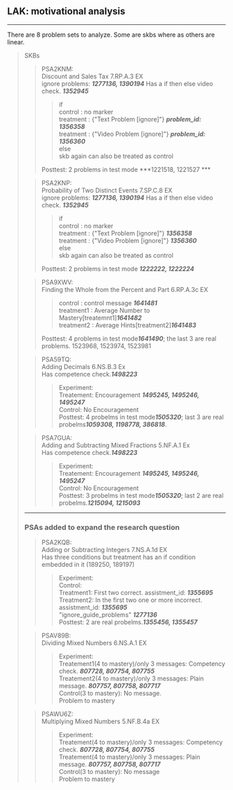 ## LAK: motivational analysis

--------------------------------
There are 8 problem sets to analyze. Some are skbs where as others are linear.

>SKBs
>> PSA2KNM:<br/>
>> Discount and Sales Tax 7.RP.A.3 EX <br/>
>> ignore problems: ***1277136, 1390194***
>> Has a if then else video check. ***1352945***<br/>
>>> if <br/> 
>>> control : no marker <br/>
>>> treatment : {"Text Problem \[ignore\]"}  ***problem_id: 1356358***<br/>
>>> treatment : {"Video Problem \[ignore\]"} ***problem_id: 1356360***<br/>
>>> else <br/>
>>> skb again can also be treated as control <br/>
>>> 
>> Posttest: 2 problems in test mode ***1221518, 1221527 ***
> 
>> PSA2KNP: <br/>
>> Probability of Two Distinct Events 7.SP.C.8 EX<br/>
>> ignore problems: ***1277136, 1390194***
>> Has a if then else video check. ***1352945***<br/>
>>> if <br/> 
>>> control : no marker <br/>
>>> treatment : {"Text Problem \[ignore\]"} ***1356358***<br/>
>>> treatment : {"Video Problem \[ignore\]"} ***1356360***<br/>
>>> else <br/>
>>> skb again can also be treated as control <br/>
>>> 
>> Posttest: 2 problems in test mode ***1222222, 1222224***
> 
>> PSA9XWV: <br/>
> Finding the Whole from the Percent and Part 6.RP.A.3c EX<br/>
>>> control : control message ***1641481***<br/>
>>> treatment1 : Average Number to Mastery\[treatemnt1\]***1641482***<br/>
>>> treatment2 : Average Hints\[treatment2\]***1641483***<br/>
>>> 
>> Posttest: 4 problems in test mode***1641490***; the last 3 are real problems. 1523968, 1523974, 1523981 
> 
>> PSA59TQ: <br/>
>> Adding Decimals 6.NS.B.3 Ex<br/>
>> Has competence check.***1498223***<br/>
>>> Experiment: <br/>
>>> Treatement: Encouragement ***1495245, 1495246, 1495247***<br/>
>>> Control: No Encouragement<br/>
>> Posttest: 4 probelms in test mode***1505320***; last 3 are real probelms***1059308, 1198778, 386818***.<br/>
> 
>> PSA7GUA: <br/>
>> Adding and Subtracting Mixed Fractions 5.NF.A.1 Ex<br/>
>> Has competence check.***1498223***<br/>
>>> Experiment: <br/>
>>> Treatement: Encouragement ***1495245, 1495246, 1495247***<br/>
>>> Control: No Encouragement<br/>
>> Posttest: 3 probelms in test mode***1505320***; last 2 are real probelms.***1215094, 1215093***<br/>
> --------------------------------
> ### PSAs added to expand the research question
> 
>> PSA2KQB: <br/>
>> Adding or Subtracting Integers 7.NS.A.1d EX<br/>
>> Has three conditions but treatment has an if condition embedded in it (189250, 189197) <br/>
>>> Experiment: <br/>
>>> Control: <br/>
>>> Treatment1: First two correct. assistment_id: ***1355695***<br/>
>>> Treatment2: In the first two one or more incorrect. assistment_id: ***1355695***<br/>
>>> "ignore_guide_problems" ***1277136*** <br/>
>> Posttest: 2 are real probelms.***1355456, 1355457***<br/> 
> 
>> PSAV89B: <br/>
>> Dividing Mixed Numbers 6.NS.A.1 EX <br/>
>>> Experiment: <br/>
>>> Treatement1(4 to mastery)/only 3 messages: Competency check. ***807728, 807754, 807755***<br/>
>>> Treatement2(4 to mastery)/only 3 messages: Plain message. ***807757, 807758, 807717***<br/>
>>> Control(3 to mastery): No message. <br/>
>> Problem to mastery<br/>
>
>> PSAWU6Z: <br/>
>> Multiplying Mixed Numbers 5.NF.B.4a EX<br/>
>>> Experiment: <br/>
>>> Treatement(4 to mastery)/only 3 messages: Competency check. ***807728, 807754, 807755***<br/>
>>> Treatement(4 to mastery)/only 3 messages: Plain message. ***807757, 807758, 807717***<br/>
>>> Control(3 to mastery): No message<br/>
>> Problem to mastery<br/>
>









